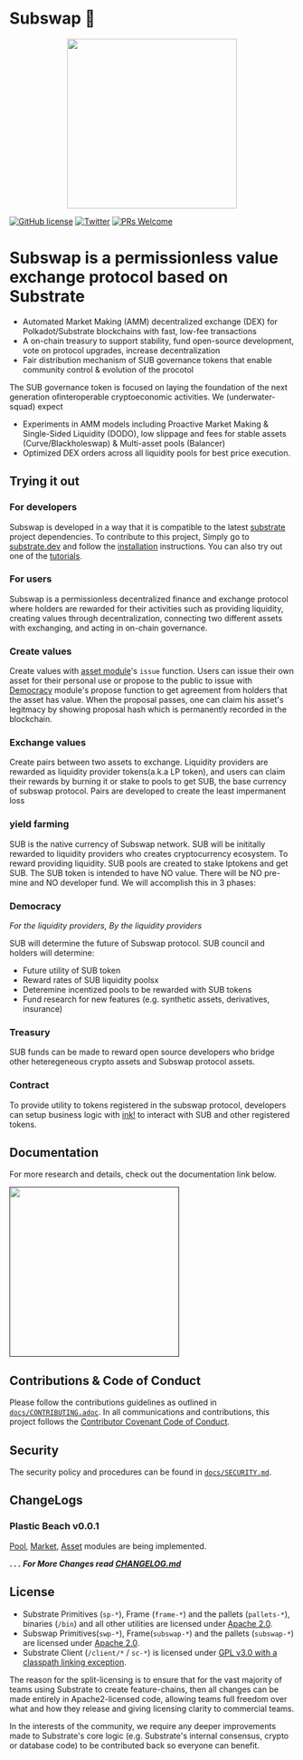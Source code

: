 # Subswap 🌊

<p align="center">
  <img src="/docs/media/subswap.jpg" width="300">
</p>

[![GitHub license](https://img.shields.io/badge/license-GPL3%2FApache2-blue)](LICENSE) 
[![Twitter](https://img.shields.io/twitter/follow/SubstrateSwap?label=Follow&style=social)](https://twitter.com/SubstrateSwap)
[![PRs Welcome](https://img.shields.io/badge/PRs-welcome-brightgreen.svg)](docs/CONTRIBUTING.adoc)

# Subswap is a permissionless value exchange protocol based on Substrate
- Automated Market Making (AMM) decentralized exchange (DEX) for Polkadot/Substrate blockchains with fast, low-fee transactions
- A on-chain treasury to support stability, fund open-source development, vote on protocol upgrades, increase decentralization
- Fair distribution mechanism of SUB governance tokens that enable community control & evolution of the procotol 

The SUB governance token is focused on laying the foundation of the next generation ofinteroperable cryptoeconomic activities. We (underwater-squad) expect
- Experiments in AMM models including Proactive Market Making & Single-Sided Liquidity (DODO), low slippage and fees for stable assets (Curve/Blackholeswap) & Multi-asset pools (Balancer)
- Optimized DEX orders across all liquidity pools for best price execution.

## Trying it out

### For developers
Subswap is developed in a way that it is compatible to the latest [substrate](www.github.com/paritytech/substrate) project dependencies.
To contribute to this project, Simply go to [substrate.dev](https://substrate.dev) and follow the 
[installation](https://substrate.dev/docs/en/knowledgebase/getting-started/) instructions. You can 
also try out one of the [tutorials](https://substrate.dev/en/tutorials).

### For users

Subswap is a permissionless decentralized finance and exchange protocol where holders are rewarded for their activities such as providing liquidity, creating values through decentralization, connecting two different assets with exchanging, and acting in on-chain governance.

### Create values

Create values with [asset module](./frame/asset/lib.rs)'s `issue` function. Users can issue their own asset for their personal use or propose to the public to issue with [Democracy](./frame/democracy/lib.rs) module's propose function to get agreement from holders that the asset has value. When the proposal passes, one can claim his asset's legitmacy by showing proposal hash which is permanently recorded in the blockchain.

### Exchange values

Create pairs between two assets to exchange. Liquidity providers are rewarded as liquidity provider tokens(a.k.a LP token), and users can claim their rewards by burning it or stake to pools to get SUB, the base currency of subswap protocol. Pairs are developed to create the least impermanent loss 

### yield farming

SUB is the native currency of Subswap network. SUB will be inititally rewarded to liquidity providers who creates cryptocurrency ecosystem. To reward providing liquidity. SUB pools are created to stake lptokens and get SUB. The SUB token is intended to have NO value. There will be NO pre-mine and NO developer fund. We will accomplish this in 3 phases:

### Democracy
*For the liquidity providers, By the liquidity providers* 

SUB will determine the future of Subswap protocol. SUB council and holders will determine:
- Future utility of SUB token 
- Reward rates of SUB liquidity poolsx
- Deteremine incentized pools to be rewarded with SUB tokens
- Fund research for new features (e.g. synthetic assets, derivatives, insurance)

### Treasury

SUB funds can be made to reward open source developers who bridge other heteregeneous crypto assets and Subswap protocol assets. 

### Contract

To provide utility to tokens registered in the subswap protocol, developers can setup business logic with [ink!]() to interact with SUB and other registered tokens. 

## Documentation

For more research and details, check out the documentation link below.

<a href=""><img src="https://github.com/terra-project/houston/blob/master/assets/gitbook.png" width="300"></a>

## Contributions & Code of Conduct

Please follow the contributions guidelines as outlined in [`docs/CONTRIBUTING.adoc`](docs/CONTRIBUTING.adoc). In all communications and contributions, this project follows the [Contributor Covenant Code of Conduct](docs/CODE_OF_CONDUCT.md).

## Security

The security policy and procedures can be found in [`docs/SECURITY.md`](docs/SECURITY.md).

## ChangeLogs

### Plastic Beach v0.0.1

[Pool](), [Market](), [Asset]() modules are being implemented.

**.
.
.**
***For More Changes read [CHANGELOG.md](CHANGELOG.md)***

## License

- Substrate Primitives (`sp-*`), Frame (`frame-*`) and the pallets (`pallets-*`), binaries (`/bin`) and all other utilities are licensed under [Apache 2.0](LICENSE-APACHE2).
- Subswap Primitives(`swp-*`), Frame(`subswap-*`) and the pallets (`subswap-*`) are licensed under [Apache 2.0](LICENSE-APACHE2).
- Substrate Client (`/client/*` / `sc-*`) is licensed under [GPL v3.0 with a classpath linking exception](LICENSE-GPL3).

The reason for the split-licensing is to ensure that for the vast majority of teams using Substrate to create feature-chains, then all changes can be made entirely in Apache2-licensed code, allowing teams full freedom over what and how they release and giving licensing clarity to commercial teams.

In the interests of the community, we require any deeper improvements made to Substrate's core logic (e.g. Substrate's internal consensus, crypto or database code) to be contributed back so everyone can benefit.
